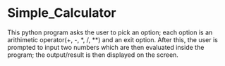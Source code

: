 # Simple_Calculator
This python program asks the user to pick an option; each option is an arithimetic operator(+, -, *, /, **) and an exit option. After this, the user is prompted to input two numbers which are then evaluated inside the program; the output/result is then displayed on the screen.